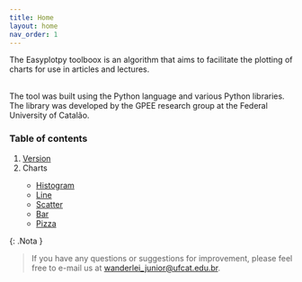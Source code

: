 ```yaml
---
title: Home
layout: home
nav_order: 1
---
```


<p align = "justify">The Easyplotpy toolboox is an algorithm that aims to facilitate the plotting of charts for use in articles and lectures.<br><br>

The tool was built using the Python language and various Python libraries. The library was developed by the GPEE research group at the Federal University of Catalão. 
</p>

<h3>Table of contents</h3>

<ol>
    <li><a href="https://wmpjrufg.github.io/EASYPLOTPY/001-1.html" target="_blank">Version</a></li>
    <li>Charts</li>
    <ul>
        <li><a href="https://wmpjrufg.github.io/EASYPLOTPY/001-1.html" target="_blank">Histogram</a></li>
        <li><a href="https://wmpjrufg.github.io/EASYPLOTPY/001-2.html" target="_blank">Line</a></li>
        <li><a href="https://wmpjrufg.github.io/EASYPLOTPY/001-3.html" target="_blank">Scatter</a></li>
        <li><a href="https://wmpjrufg.github.io/EASYPLOTPY/001-4.html" target="_blank">Bar</a></li>
        <li><a href="https://wmpjrufg.github.io/EASYPLOTPY/001-5.html" target="_blank">Pizza</a></li>
    </ul>
</ol>

{: .Nota }
>If you have any questions or suggestions for improvement, please feel free to e-mail us at wanderlei_junior@ufcat.edu.br.
